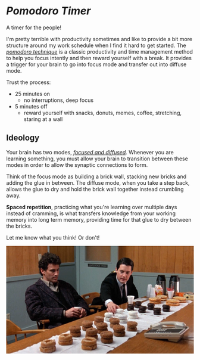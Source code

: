 # _**Pomodoro** Timer_

A timer for the people! 

I'm pretty terrible with productivity sometimes and like to provide a bit more structure around my work schedule when I find it hard to get started. The [_pomodoro technique_][1] is a classic productivity and time management method to help you focus intently and then reward yourself with a break. It provides a trigger for your brain to go into focus mode and transfer out into diffuse mode. 

Trust the process: 

* 25 minutes on 
    - no interruptions, deep focus
* 5 minutes off 
    - reward yourself with snacks, donuts, memes, coffee, stretching, staring at a wall

## Ideology

Your brain has two modes, [_focused and diffused_][2]. Whenever you are learning something, you must allow your brain to transition between these modes in order to allow the synaptic connections to form. 

Think of the focus mode as building a brick wall, stacking new bricks and adding the glue in between. The diffuse mode, when you take a step back, allows the glue to dry and hold the brick wall together instead crumbling away. 

**Spaced repetition**, practicing what you're learning over multiple days instead of cramming, is what transfers knowledge from your working memory into long term memory, providing time for that glue to dry between the bricks. 

Let me know what you think! Or don't!

![donuts](twin-peaks-donuts.jpg "Agent Coop & Donuts")



[1]: https://en.wikipedia.org/wiki/Pomodoro_Technique
[2]: https://www.coursera.org/lecture/learning-how-to-learn/introduction-to-the-focused-and-diffuse-modes-75EsZ "p great course"
